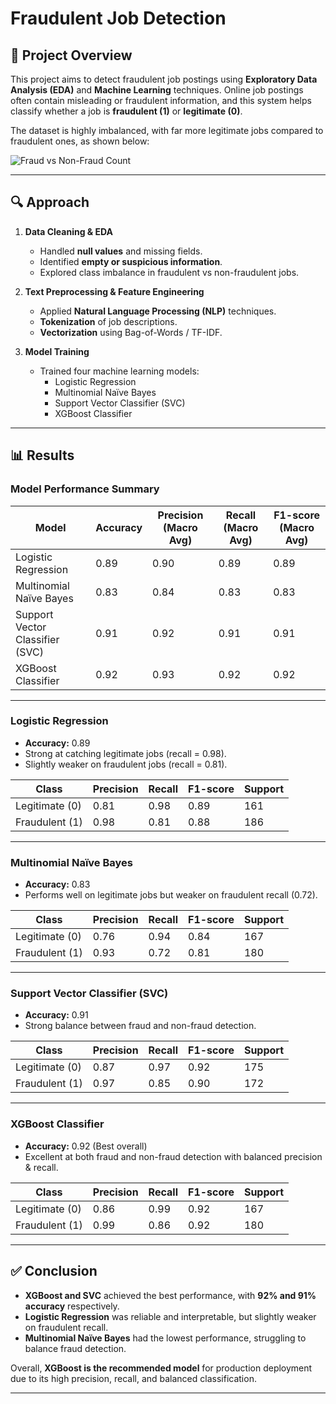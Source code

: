 # Fraudulent Job Detection

## 📌 Project Overview
This project aims to detect fraudulent job postings using **Exploratory Data Analysis (EDA)** and **Machine Learning** techniques. Online job postings often contain misleading or fraudulent information, and this system helps classify whether a job is **fraudulent (1)** or **legitimate (0)**.

The dataset is highly imbalanced, with far more legitimate jobs compared to fraudulent ones, as shown below:

![Fraud vs Non-Fraud Count](ce2972ed-34ae-4626-b4da-cb1b6d9102a3.png)

---

## 🔍 Approach
1. **Data Cleaning & EDA**
   - Handled **null values** and missing fields.
   - Identified **empty or suspicious information**.
   - Explored class imbalance in fraudulent vs non-fraudulent jobs.

2. **Text Preprocessing & Feature Engineering**
   - Applied **Natural Language Processing (NLP)** techniques.
   - **Tokenization** of job descriptions.
   - **Vectorization** using Bag-of-Words / TF-IDF.

3. **Model Training**
   - Trained four machine learning models:
     - Logistic Regression
     - Multinomial Naïve Bayes
     - Support Vector Classifier (SVC)
     - XGBoost Classifier

---

## 📊 Results

### Model Performance Summary

| Model                  | Accuracy | Precision (Macro Avg) | Recall (Macro Avg) | F1-score (Macro Avg) |
|-------------------------|----------|------------------------|---------------------|-----------------------|
| Logistic Regression     | 0.89     | 0.90                   | 0.89                | 0.89                  |
| Multinomial Naïve Bayes | 0.83     | 0.84                   | 0.83                | 0.83                  |
| Support Vector Classifier (SVC) | 0.91 | 0.92               | 0.91                | 0.91                  |
| XGBoost Classifier      | 0.92     | 0.93                   | 0.92                | 0.92                  |

---

### Logistic Regression
- **Accuracy:** 0.89  
- Strong at catching legitimate jobs (recall = 0.98).  
- Slightly weaker on fraudulent jobs (recall = 0.81).  

| Class | Precision | Recall | F1-score | Support |
|-------|-----------|--------|----------|---------|
| Legitimate (0) | 0.81 | 0.98 | 0.89 | 161 |
| Fraudulent (1) | 0.98 | 0.81 | 0.88 | 186 |

---

### Multinomial Naïve Bayes
- **Accuracy:** 0.83  
- Performs well on legitimate jobs but weaker on fraudulent recall (0.72).  

| Class | Precision | Recall | F1-score | Support |
|-------|-----------|--------|----------|---------|
| Legitimate (0) | 0.76 | 0.94 | 0.84 | 167 |
| Fraudulent (1) | 0.93 | 0.72 | 0.81 | 180 |

---

### Support Vector Classifier (SVC)
- **Accuracy:** 0.91  
- Strong balance between fraud and non-fraud detection.  

| Class | Precision | Recall | F1-score | Support |
|-------|-----------|--------|----------|---------|
| Legitimate (0) | 0.87 | 0.97 | 0.92 | 175 |
| Fraudulent (1) | 0.97 | 0.85 | 0.90 | 172 |

---

### XGBoost Classifier
- **Accuracy:** 0.92 (Best overall)  
- Excellent at both fraud and non-fraud detection with balanced precision & recall.  

| Class | Precision | Recall | F1-score | Support |
|-------|-----------|--------|----------|---------|
| Legitimate (0) | 0.86 | 0.99 | 0.92 | 167 |
| Fraudulent (1) | 0.99 | 0.86 | 0.92 | 180 |

---

## ✅ Conclusion
- **XGBoost and SVC** achieved the best performance, with **92% and 91% accuracy** respectively.  
- **Logistic Regression** was reliable and interpretable, but slightly weaker on fraudulent recall.  
- **Multinomial Naïve Bayes** had the lowest performance, struggling to balance fraud detection.  

Overall, **XGBoost is the recommended model** for production deployment due to its high precision, recall, and balanced classification.

---
